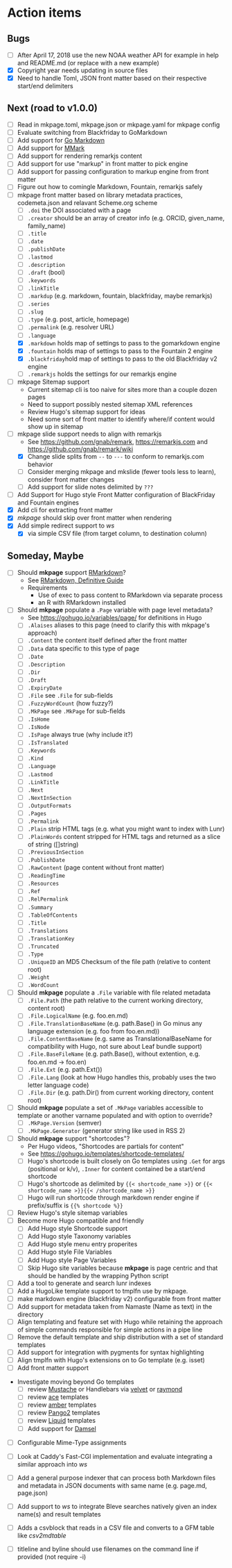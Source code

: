 
# Action items

## Bugs

+ [ ] After April 17, 2018 use the new NOAA weather API for example in help and README.md (or replace with a new example)
+ [x] Copyright year needs updating in source files
+ [x] Need to handle Toml, JSON front matter based on their respective start/end delimiters

## Next (road to v1.0.0)

+ [ ] Read in mkpage.toml, mkpage.json or mkpage.yaml for mkpage config
+ [ ] Evaluate switching from Blackfriday to GoMarkdown
+ [ ] Add support for [Go Markdown](https://github.com/gomarkdown/markdown)
+ [ ] Add support for [MMark](https://github.com/mmarkdown/mmark)
+ [ ] Add support for rendering remarkjs content
+ [ ] Add support for use "markup" in front matter to pick engine
+ [ ] Add support for passing configuration to markup engine from front matter
+ [ ] Figure out how to comingle Markdown, Fountain, remarkjs safely 
+ [ ] mkpage front matter based on library metadata practices, codemeta.json and relavant Scheme.org scheme
    + [ ] `.doi` the DOI associated with a page
    + [ ] `.creator` should be an array of creator info (e.g. ORCID, given_name, family_name)
    + [ ] `.title`
    + [ ] `.date`
    + [ ] `.publishDate`
    + [ ] `.lastmod`
    + [ ] `.description`
    + [ ] `.draft` (bool)
    + [ ] `.keywords`
    + [ ] `.linkTitle`
    + [ ] `.markdup` (e.g. markdown, fountain, blackfriday, maybe remarkjs)
    + [ ] `.series`
    + [ ] `.slug`
    + [ ] `.type` (e.g. post, article, homepage)
    + [ ] `.permalink`  (e.g. resolver URL)
    + [ ] `.language`
    + [x] `.markdown` holds map of settings to pass to the gomarkdown engine
    + [x] `.fountain` holds map of settings to pass to the Fountain 2 engine
    + [x] `.blackfriday`hold map of settings to pass to the old Blackfriday v2 engine
    + [ ] `.remarkjs` holds the settings for our remarkjs engine
+ [ ] mkpage Sitemap support
    + Current sitemap cli is too naive for sites more than a couple dozen pages
    + Need to support possibly nested sitemap XML references
    + Review Hugo's sitemap support for ideas
    + Need some sort of front matter to identify where/if content would show up in sitemap
+ [ ] mkpage slide support needs to align with remarkjs
    + See https://github.com/gnab/remark, https://remarkjs.com and https://github.com/gnab/remark/wiki
    + [x] Change slide splits from `--` to `---` to conform to remarkjs.com behavior
    + [ ] Consider merging mkpage and mkslide (fewer tools less to learn), consider front matter changes
    + [ ] Add support for slide notes delimited by `???`
+ [ ] Add Support for Hugo style Front Matter configuration of BlackFriday and Fountain engines
+ [x] Add cli for extracting front matter
+ [x] *mkpage* should skip over front matter when rendering
+ [x] Add simple redirect support to _ws_
    + [x] via simple CSV file (from target column, to destination column)

## Someday, Maybe

+ [ ] Should **mkpage** support [RMarkdown](https://rmarkdown.rstudio.com/)?
    + See [RMarkdown, Definitive Guide](https://bookdown.org/yihui/rmarkdown/)
    + Requirements
        + Use of exec to pass content to RMarkdown via separate process
        + an R with RMarkdown installed
+ [ ] Should **mkpage** populate a `.Page` variable with page level metadata?
    + See https://gohugo.io/variables/page/ for definitions in Hugo
    + [ ] `.Alaises` aliases to this page (need to clarify this with mkpage's approach)
    + [ ] `.Content` the content itself defined after the front matter
    + [ ] `.Data` data specific to this type of page
    + [ ] `.Date` 
    + [ ] `.Description`
    + [ ] `.Dir`
    + [ ] `.Draft`
    + [ ] `.ExpiryDate`
    + [ ] `.File` see `.File` for sub-fields
    + [ ] `.FuzzyWordCount` (how fuzzy?)
    + [ ] `.MkPage` see `.MkPage` for sub-fields
    + [ ] `.IsHome`
    + [ ] `.IsNode`
    + [ ] `.IsPage` always true (why include it?)
    + [ ] `.IsTranslated` 
    + [ ] `.Keywords`
    + [ ] `.Kind`
    + [ ] `.Language`
    + [ ] `.Lastmod`
    + [ ] `.LinkTitle`
    + [ ] `.Next`
    + [ ] `.NextInSection`
    + [ ] `.OutputFormats`
    + [ ] `.Pages`
    + [ ] `.Permalink`
    + [ ] `.Plain` strip HTML tags (e.g. what you might want to index with Lunr)
    + [ ] `.PlainWords` content stripped for HTML tags and returned as a slice of string ([]string)
    + [ ] `.PreviousInSection`
    + [ ] `.PublishDate`
    + [ ] `.RawContent` (page content without front matter)
    + [ ] `.ReadingTime`
    + [ ] `.Resources`
    + [ ] `.Ref`
    + [ ] `.RelPermalink`
    + [ ] `.Summary`
    + [ ] `.TableOfContents`
    + [ ] `.Title`
    + [ ] `.Translations`
    + [ ] `.TranslationKey`
    + [ ] `.Truncated`
    + [ ] `.Type`
    + [ ] `.UniqueID` an MD5 Checksum of the file path (relative to content root)
    + [ ] `.Weight`
    + [ ] `.WordCount`
+ [ ] Should **mkpage** populate a `.File` variable with file related metadata
    + [ ] `.File.Path` (the path relative to the current working directory, content root)
    + [ ] `.File.LogicalName` (e.g. foo.en.md)
    + [ ] `.File.TranslationBaseName` (e.g. path.Base() in Go minus any language extension (e.g. foo from foo.en.md))
    + [ ] `.File.ContentBaseName` (e.g. same as TranslationalBaseName for compatibility with Hugo, not sure about Leaf bundle support)
    + [ ] `.File.BaseFileName` (e.g. path.Base(), without extention, e.g. foo.en.md -> foo.en)
    + [ ] `.File.Ext` (e.g. path.Ext())
    + [ ] `.File.Lang` (look at how Hugo handles this, probably uses the two letter language code)
    + [ ] `.File.Dir` (e.g. path.Dir() from current working directory, content root)
+ [ ] Should **mkpage** populate a set of `.MkPage` variables accessible to template or another varname populated and with option to override?
    + [ ] `.MkPage.Version` (semver)
    + [ ] `.MkPage.Generator` (generator string like used in RSS 2)
+ [ ] Should **mkpage** support "shortcodes"?
    + Per Hugo videos, "Shortcodes are partials for content"
    + See https://gohugo.io/templates/shortcode-templates/
    + [ ] Hugo's shortcode is built closely on Go templates using `.Get` for args (positional or k/v), `.Inner` for content contained be a start/end shortcode
    + [ ] Hugo's shortcode as delimited by `{{< shortcode_name >}}` or `{{< shortcode_name >}}{{< /shortcode_name >}}`
    + [ ] Hugo will run shortcode through markdown render engine if prefix/suffix is `{{% shortcode %}}`
+ [ ] Review Hugo's style sitemap variables
+ [ ] Become more Hugo compatible and friendly
    + [ ] Add Hugo style Shortcode support
    + [ ] Add Hugo style Taxonomy variables
    + [ ] Add Hugo style menu entry properites
    + [ ] Add Hugo style File Variables
    + [ ] Add Hugo style Page Variables
    + [ ] Skip Hugo site variables because **mkpage** is page centric
          and that should be handled by the wrapping Python script
+ [ ] Add a tool to generate and search lunr indexes
+ [ ] Add a HugoLike template support to tmplfn use by mkpage.
+ [ ] make markdown engine (blackfriday v2) configurable from front matter
+ [ ] Add support for metadata taken from Namaste (Name as text) in the directory
+ [ ] Align templating and feature set with Hugo while retaining the approach of simple commands responsible for simple actions in a pipe line
+ [ ] Remove the default template and ship distribution with a set of standard templates
+ [ ] Add support for integration with pygments for syntax highlighting
+ [ ] Align tmplfn with Hugo's extensions on to Go template (e.g. isset)
+ [ ] Add front matter support
+ Investigate moving beyond Go templates 
    + [ ] review [Mustache](https://github.com/hoisie/mustache) or Handlebars via [velvet](https://github.com/gobuffalo/velvet) or [raymond](https://github.com/aymerick/raymond)
    + [ ] review [ace](https://github.com/yosssi/ace) templates
    + [ ] review [amber](https://github.com/eknkc/amber) templates
    + [ ] review [Pango2](https://github.com/flosch/pongo2) templates
    + [ ] review [Liquid](https://github.com/osteele/liquid) templates
    + [ ] Add support for [Damsel](https://github.com/dskinner/damsel)
+ [ ] Configurable Mime-Type assignments
+ [ ] Look at Caddy's Fast-CGI implementation and evaluate integrating a similar approach into _ws_
+ [ ] Add a general purpose indexer that can process both Markdown files and metadata in JSON documents with same name (e.g. page.md, page.json)
+ [ ] Add support to _ws_ to integrate Bleve searches natively given an index name(s) and result templates
+ [ ] Adds a csvblock that reads in a CSV file and converts to a GFM table like _csv2mdtable_
+ [ ] titleline and byline should use filenames on the command line if provided (not require -i)

